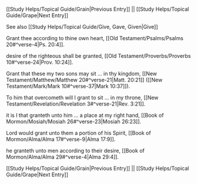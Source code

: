[[Study Helps/Topical Guide/Grain|Previous Entry]]  ||  [[Study Helps/Topical Guide/Grape|Next Entry]]

 See also [[Study Helps/Topical Guide/Give, Gave, Given|Give]]

 Grant thee according to thine own heart, [[Old Testament/Psalms/Psalms 20#^verse-4|Ps. 20:4]].

 desire of the righteous shall be granted, [[Old Testament/Proverbs/Proverbs 10#^verse-24|Prov. 10:24]].

 Grant that these my two sons may sit ... in thy kingdom, [[New Testament/Matthew/Matthew 20#^verse-21|Matt. 20:21]] ([[New Testament/Mark/Mark 10#^verse-37|Mark 10:37]]).

 To him that overcometh will I grant to sit ... in my throne, [[New Testament/Revelation/Revelation 3#^verse-21|Rev. 3:21]].

 it is I that granteth unto him ... a place at my right hand, [[Book of Mormon/Mosiah/Mosiah 26#^verse-23|Mosiah 26:23]].

 Lord would grant unto them a portion of his Spirit, [[Book of Mormon/Alma/Alma 17#^verse-9|Alma 17:9]].

 he granteth unto men according to their desire, [[Book of Mormon/Alma/Alma 29#^verse-4|Alma 29:4]].

[[Study Helps/Topical Guide/Grain|Previous Entry]]  ||  [[Study Helps/Topical Guide/Grape|Next Entry]]